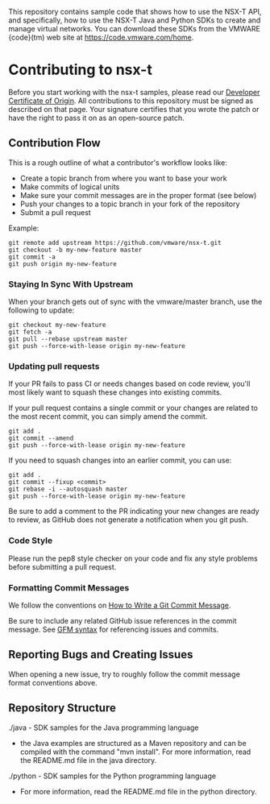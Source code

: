 This repository contains sample code that shows how to use the NSX-T API, and
specifically, how to use the NSX-T Java and Python SDKs to create and manage
virtual networks. You can download these SDKs from the VMWARE {code}(tm) web
site at https://code.vmware.com/home.

# Contributing to nsx-t

Before you start working with the nsx-t samples, please read our
[Developer Certificate of Origin](https://cla.vmware.com/dco).
All contributions to this repository must be signed as described
on that page. Your signature certifies that you wrote the patch
or have the right to pass it on as an open-source patch.

## Contribution Flow

This is a rough outline of what a contributor's workflow looks like:

- Create a topic branch from where you want to base your work
- Make commits of logical units
- Make sure your commit messages are in the proper format (see below)
- Push your changes to a topic branch in your fork of the repository
- Submit a pull request

Example:

``` shell
git remote add upstream https://github.com/vmware/nsx-t.git
git checkout -b my-new-feature master
git commit -a
git push origin my-new-feature
```

### Staying In Sync With Upstream

When your branch gets out of sync with the vmware/master branch,
use the following to update:

``` shell
git checkout my-new-feature
git fetch -a
git pull --rebase upstream master
git push --force-with-lease origin my-new-feature
```

### Updating pull requests

If your PR fails to pass CI or needs changes based on code review, you'll most likely want to squash these changes into
existing commits.

If your pull request contains a single commit or your changes are related to the most recent commit, you can simply
amend the commit.

``` shell
git add .
git commit --amend
git push --force-with-lease origin my-new-feature
```

If you need to squash changes into an earlier commit, you can use:

``` shell
git add .
git commit --fixup <commit>
git rebase -i --autosquash master
git push --force-with-lease origin my-new-feature
```

Be sure to add a comment to the PR indicating your new changes are ready to review, as GitHub does not generate a
notification when you git push.

### Code Style

Please run the pep8 style checker on your code and fix any style
problems before submitting a pull request.

### Formatting Commit Messages

We follow the conventions on [How to Write a Git Commit
Message](http://chris.beams.io/posts/git-commit/).

Be sure to include any related GitHub issue references in the
commit message.  See [GFM
syntax](https://guides.github.com/features/mastering-markdown/#GitHub-flavored-markdown)
for referencing issues and commits.

## Reporting Bugs and Creating Issues

When opening a new issue, try to roughly follow the commit message format conventions above.

## Repository Structure

./java - SDK samples for the Java programming language
  - the Java examples are structured as a Maven repository and can be
    compiled with the command "mvn install". For more information, read
    the README.md file in the java directory.

./python - SDK samples for the Python programming language
  - For more information, read the README.md file in the python directory.


